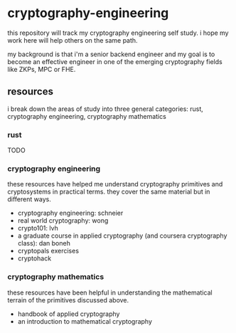 # cryptography-engineering

this repository will track my cryptography engineering self study. 
i hope my work here will help others on the same path.

my background is that i'm a senior backend engineer and my goal is to become an 
effective engineer in one of the emerging cryptography fields like ZKPs, MPC or FHE.

## resources

i break down the areas of study into three general categories: rust, cryptography engineering, cryptography mathematics

### rust
TODO

### cryptography engineering
these resources have helped me understand cryptography primitives and 
cryptosystems in practical terms. they cover the same material but in different ways.

* cryptography engineering: schneier
* real world cryptography: wong
* crypto101: lvh
* a graduate course in applied cryptography (and coursera cryptography class): dan boneh
* cryptopals exercises
* cryptohack

### cryptography mathematics
these resources have been helpful in understanding the mathematical terrain of the 
primitives discussed above.
* handbook of applied cryptography
* an introduction to mathematical cryptography
